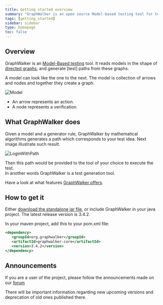 ```yaml
---
title: Getting started overview
summary: "GraphWalker is an open source Model-based testing tool for test automation. It's designed to make it easy to design your tests using graphs."
tags: [getting_started]
sidebar: sidebar
type: homepage
toc: false
---
```


## Overview 

GraphWalker is an [Model-Based testing](https://en.wikipedia.org/wiki/Model-based_testing) tool. It reads models in the shape of [directed graphs](https://en.wikipedia.org/wiki/Directed_graph), and generate [test] paths from these graphs.

A model can look like the one to the next. The model is collection of arrows and nodes and together they create a graph.

<img src="/images/Login.png" alt="Model">  

* An arrow represents an action.
* A node represents a verification.

## What GraphWalker does

Given a model and a generator rule, GraphWalker by mathematical algorithms generates a path which corresponds to your test idea. Next image illustrate such result.
  
<img src="/images/LoginWithPath.png" alt="LoginWithPath">  

Then this path would be provided to the tool of your choice to execute the test.  
In another words GraphWalker is a test generation tool.  

Have a look at what features [GraphWalker offers](/features/).

## How to get it

Either [download the standalone jar file](/download/), or include GraphWalker in your java project. The latest release version is 3.4.2.

In your maven project, add this to your pom.xml file:

```xml
<dependency>
   <groupId>org.graphwalker</groupId>
   <artifactId>graphwalker-core</artifactId>
   <version>3.4.2</version>
</dependency>
```

## Announcements

If you are a user of the project, please follow the announcements made on our [forum](https://groups.google.com/forum/?utm_medium=email&utm_source=footer#!forum/graphwalker-3)

There will be important information regarding new upcoming versions and deprecation of old ones published there.

